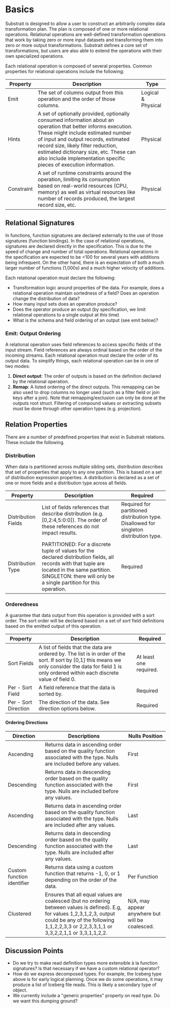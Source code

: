 # Basics

Substrait is designed to allow a user to construct an arbitrarily complex data transformation plan. The plan is composed of one or more relational operations. Relational operations are well-defined transformation operations that work by taking zero or more input datasets and transforming them into zero or more output transformations. Substrait defines a core set of transformations, but users are also able to extend the operations with their own specialized operations.

Each relational operation is composed of several properties. Common properties for relational operations include the following:

| Property   | Description                                                  | Type               |
| ---------- | ------------------------------------------------------------ | ------------------ |
| Emit       | The set of columns output from this operation and the order of those columns. | Logical & Physical |
| Hints      | A set of optionally provided, optionally consumed information about an operation that better informs execution. These might include estimated number of input and output records, estimated record size, likely filter reduction, estimated dictionary size, etc. These can also include implementation specific pieces of execution information. | Physical           |
| Constraint | A set of runtime constraints around the operation, limiting its consumption based on real-world resources (CPU, memory) as well as virtual resources like number of records produced, the largest record size, etc. | Physical           |



## Relational Signatures

In functions, function signatures are declared externally to the use of those signatures (function bindings). In the case of relational operations, signatures are declared directly in the specification. This is due to the speed of change and number of total operations. Relational operations in the specification are expected to be &lt;100 for several years with additions being infrequent. On the other hand, there is an expectation of both a much larger number of functions (1,000s) and a much higher velocity of additions.

Each relational operation must declare the following:

* Transformation logic around properties of the data. For example, does a relational operation maintain sortedness of a field? Does an operation change the distribution of data? 
* How many input sets does an operation produce?
* Does the operator produce an output (by specification, we limit relational operations to a single output at this time)
* What is the schema and field ordering of an output (see emit below)?

### Emit: Output Ordering

A relational operation uses field references to access specific fields of the input stream. Field references are always ordinal based on the order of the incoming streams. Each relational operation must declare the order of its output data. To simplify things, each relational operation can be in one of two modes: 

1. **Direct output**: The order of outputs is based on the definition declared by the relational operation.
2. **Remap**: A listed ordering of the direct outputs. This remapping can be also used to drop columns no longer used (such as a filter field or join keys after a join). Note that remapping/exclusion can only be done at the outputs root struct. Filtering of compound values or extracting subsets must be done through other operation types (e.g. projection).

## Relation Properties

There are a number of predefined properties that exist in Substrait relations. These include the following.

### Distribution

When data is partitioned across multiple sibling sets, distribution describes that set of properties that apply to any one partition. This is based on a set of distribution expression properties. A distribution is declared as a set of one or more fields and a distribution type across all fields.

| Property            | Description                                                  | Required                                                     |
| ------------------- | ------------------------------------------------------------ | ------------------------------------------------------------ |
| Distribution Fields | List of fields references that describe distribution (e.g. [0,2:4,5:0:0]). The order of these references do not impact results. | Required for partitioned distribution type. Disallowed for singleton distribution type. |
| Distribution Type   | PARTITIONED: For a discrete tuple of values for the declared distribution fields, all records with that tuple are located in the same partition. SINGLETON: there will only be a single partition for this operation. | Required                                                     |



### Orderedness

A guarantee that data output from this operation is provided with a sort order. The sort order will be declared based on a set of sort field definitions based on the emitted output of this operation.

| Property              | Description                                                  | Required               |
| --------------------- | ------------------------------------------------------------ | ---------------------- |
| Sort Fields           | A list of fields that the data are ordered by. The list is in order of the sort. If sort by [0,1] this means we only consider the data for field 1 is only ordered within each discrete value of field 0. | At least one required. |
| Per - Sort Field      | A field reference that the data is sorted by.                | Required               |
| Per - Sort Direction  | The direction of the data. See direction options below.      | Required               |

#### Ordering Directions

| Direction                  | Descriptions                                                 | Nulls Position                                  |
| -------------------------- | ------------------------------------------------------------ | ----------------------------------------------- |
| Ascending                  | Returns data in ascending order based on the quality function associated with the type. Nulls are included before any values. | First                                           |
| Descending                 | Returns data in descending order based on the quality function associated with the type. Nulls are included before any values. | First                                           |
| Ascending                  | Returns data in ascending order based on the quality function associated with the type. Nulls are included after any values. | Last                                            |
| Descending                 | Returns data in descending order based on the quality function associated with the type. Nulls are included after any values. | Last                                            |
| Custom function identifier | Returns data using a custom function that returns -1, 0, or 1 depending on the order of the data. | Per Function                                    |
| Clustered                  | Ensures that all equal values are coalesced (but no ordering between values is defined). E.g, for values 1,2,3,1,2,3, output could be any of the following 1,1,2,2,3,3 or 2,2,3,3,1,1 or 3,3,2,2,1,1 or 3,3,1,1,2,2. | N/A, may appear anywhere but will be coalesced. |





## Discussion Points

* Do we try to make read definition types more extensible à la function signatures? Is that necessary if we have a custom relational operator?
* How do we express decomposed types. For example, the Iceberg type above is for early logical planning. Once we do some operations, it may produce a list of Iceberg file reads. This is likely a secondary type of object.
* We currently include a "generic properties" property on read type. Do we want this dumping ground?

